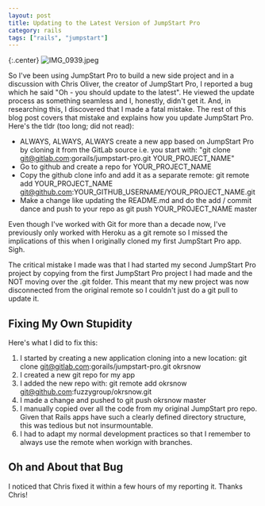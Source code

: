 ```yaml
---
layout: post
title: Updating to the Latest Version of JumpStart Pro
category: rails
tags: ["rails", "jumpstart"]
---
```

{:.center}
![IMG_0939.jpeg](/blog/assets/IMG_0939.jpeg)

So I've been using JumpStart Pro to  build a new side project and in a discussion with Chris Oliver, the creator of JumpStart Pro, I reported a bug which he said "Oh - you should update to the latest".  He viewed the update process as something seamless and I, honestly, didn't get it.  And, in researching this, I discovered that I made a fatal mistake.  The rest of this blog post covers that mistake and explains how you update JumpStart Pro.  Here's the tldr (too long; did not read):

* ALWAYS, ALWAYS, ALWAYS create a new app based on JumpStart Pro by cloning it from the GitLab source i.e. you start with: "git clone git@gitlab.com:gorails/jumpstart-pro.git YOUR_PROJECT_NAME"
* Go to github and create a repo for YOUR_PROJECT_NAME
* Copy the github clone info and add it as a separate remote: git remote add YOUR_PROJECT_NAME git@github.com:YOUR_GITHUB_USERNAME/YOUR_PROJECT_NAME.git
* Make a change like updating the README.md and do the add / commit dance and push to your repo as  git push YOUR_PROJECT_NAME master

Even though I've worked with Git for more than a decade now, I've previously only worked with Heroku as a git remote so I missed the implications of this when I originally cloned my first JumpStart Pro app.  Sigh.

The critical mistake I made was that I had started my second JumpStart Pro project by copying from the first JumpStart Pro project I had made and the NOT moving over the .git folder.  This meant that my new project was now disconnected from the original remote so I couldn't just do a git pull to update it.

## Fixing My Own Stupidity

Here's what I did to fix this:

1. I started by creating a new application cloning into a new location: git clone git@gitlab.com:gorails/jumpstart-pro.git okrsnow
2. I created a new git repo for my app
3. I added the new repo with: git remote add okrsnow git@github.com:fuzzygroup/okrsnow.git
4. I made a change and pushed to git push okrsnow master
5. I manually copied over all the code from my original JumpStart pro repo.  Given that Rails apps have such a clearly defined directory structure, this was tedious but not insurmountable.  
6. I had to adapt my normal development practices so that I remember to always use the remote when workign with branches.

## Oh and About that Bug

I noticed that Chris fixed it within a few hours of my reporting it.  Thanks Chris!
